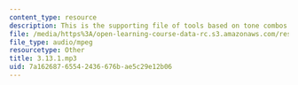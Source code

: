 ```yaml
---
content_type: resource
description: This is the supporting file of tools based on tone combos.
file: /media/https%3A/open-learning-course-data-rc.s3.amazonaws.com/res-21g-003-learning-chinese-a-foundation-course-in-mandarin-spring-2011/7a16268765542436676bae5c29e12b06_3.13.1.mp3
file_type: audio/mpeg
resourcetype: Other
title: 3.13.1.mp3
uid: 7a162687-6554-2436-676b-ae5c29e12b06
---
```

